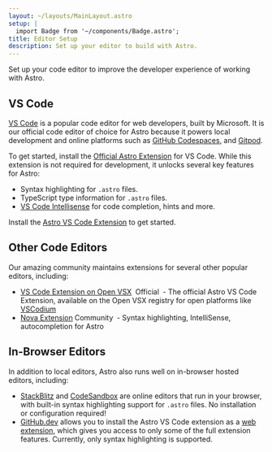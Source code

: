 ```yaml
---
layout: ~/layouts/MainLayout.astro
setup: |
  import Badge from '~/components/Badge.astro';
title: Editor Setup
description: Set up your editor to build with Astro.
---
```


Set up your code editor to improve the developer experience of working with Astro.

<!-- 
TODO: ## TypeScript 
We talked about having a dedicated TypeScript page for specific instructions on how to set 
up your tsconfig.json, your env files, what features are expected, etc. etc.
Once that page exists, it would be good to link to that here, since your editor will probably 
rely on that same setup of configuration files to give you inline typescript info. 
-->


## VS Code

[VS Code](https://code.visualstudio.com) is a popular code editor for web developers, built by Microsoft. It is our official code editor of choice for Astro because it powers local development and online platforms such as [GitHub Codespaces](https://github.com/features/codespaces), and [Gitpod](https://gitpod.io).

To get started, install the [Official Astro Extension](https://marketplace.visualstudio.com/items?itemName=astro-build.astro-vscode) for VS Code. While this extension is not required for development, it unlocks several key features for Astro:

- Syntax highlighting for `.astro` files.
- TypeScript type information for `.astro` files.
- [VS Code Intellisense](https://code.visualstudio.com/docs/editor/intellisense) for code completion, hints and more.

Install the [Astro VS Code Extension](https://marketplace.visualstudio.com/items?itemName=astro-build.astro-vscode) to get started. 

## Other Code Editors

Our amazing community maintains extensions for several other popular editors, including:

- [VS Code Extension on Open VSX](https://open-vsx.org/extension/astro-build/astro-vscode) <span style="margin: 0.25em;"><Badge variant="accent">Official</Badge></span> - The official Astro VS Code Extension, available on the Open VSX registry for open platforms like [VSCodium](https://vscodium.com/)
- [Nova Extension](https://extensions.panic.com/extensions/sciencefidelity/sciencefidelity.astro/)<span style="margin: 0.25em;"><Badge variant="neutral">Community</Badge></span> - Syntax highlighting, IntelliSense, autocompletion for Astro

## In-Browser Editors

In addition to local editors, Astro also runs well on in-browser hosted editors, including:

- [StackBlitz](https://stackblitz.com) and [CodeSandbox](https://codesandbox.io) are online editors that run in your browser, with built-in syntax highlighting support for `.astro` files. No installation or configuration required!
- [GitHub.dev](https://github.dev) allows you to install the Astro VS Code extension as a [web extension](https://code.visualstudio.com/api/extension-guides/web-extensions), which gives you access to only some of the full extension features. Currently, only syntax highlighting is supported.
